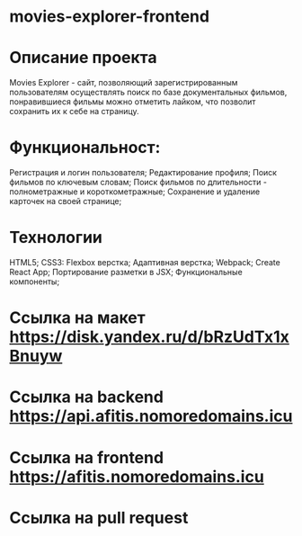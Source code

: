 # movies-explorer-frontend

# Описание проекта
Movies Explorer - сайт, позволяющий зарегистрированным пользователям осуществлять поиск по базе документальных фильмов, понравившиеся фильмы можно отметить лайком, что позволит сохранить их к себе на страницу.

# Функциональност:
Регистрация и логин пользователя;
Редактирование профиля;
Поиск фильмов по ключевым словам;
Поиск фильмов по длительности - полнометражные и короткометражные;
Сохранение и удаление карточек на своей странице;

# Технологии
HTML5;
CSS3:
Flexbox верстка;
Адаптивная верстка;
Webpack;
Create React App;
Портирование разметки в JSX;
Функциональные компоненты;



# Ссылка на макет https://disk.yandex.ru/d/bRzUdTx1xBnuyw
# Ссылка на backend https://api.afitis.nomoredomains.icu
# Ccылка на frontend https://afitis.nomoredomains.icu
# Ссылка на pull request
